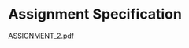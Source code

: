 # Assignment Specification
[ASSIGNMENT_2.pdf](https://github.com/rtygya/cse4310/blob/master/program2/ASSIGNMENT_2.pdf)

